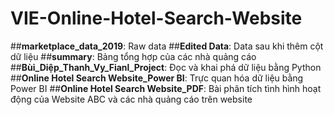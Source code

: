 # VIE-Online-Hotel-Search-Website

##**marketplace_data_2019**: 
Raw data
##**Edited Data**: 
Data sau khi thêm cột dữ liệu
##**summary**: 
Bảng tổng hợp của các nhà quảng cáo
##**Bùi_Diệp_Thanh_Vy_Fianl_Project**: 
Đọc và khai phá dữ liệu bằng Python
##**Online Hotel Search Website_Power BI**: 
Trực quan hóa dữ liệu bằng Power BI
##**Online Hotel Search Website_PDF**: 
Bài phân tích tình hình hoạt động của Website ABC và các nhà quảng cáo trên website
